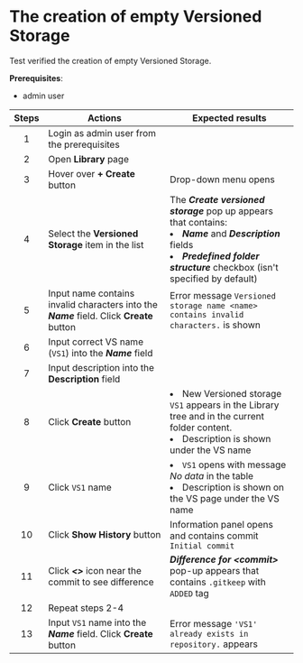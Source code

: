 # The creation of empty Versioned Storage

Test verified the creation of empty Versioned Storage.

**Prerequisites**:
- admin user

| Steps | Actions | Expected results |
| :---: | --- | --- |
| 1 | Login as admin user from the prerequisites | |
| 2 | Open **Library** page | |
| 3 | Hover over **+ Create** button | Drop-down menu opens |
| 4 | Select the **Versioned Storage** item in the list | The ***Create versioned storage*** pop up appears that contains: <li>***Name*** and ***Description*** fields</li><li>***Predefined folder structure*** checkbox (isn't specified by default)</li>|
| 5 | Input name contains invalid characters into the ***Name*** field. Click **Create** button | Error message `Versioned storage name <name> contains invalid characters.` is shown |
| 6 | Input correct VS name (`VS1`) into the ***Name*** field |  |
| 7 | Input description into the **Description** field
| 8 | Click **Create** button | <li>New Versioned storage `VS1` appears in the Library tree and in the current folder content. </li><li> Description is shown under the VS name|
| 9 | Click `VS1` name | <li>`VS1` opens with message *No data* in the table</li><li> Description is shown on the VS page under the VS name|
| 10 | Click **Show History** button | Information panel opens and contains commit `Initial commit` |
| 11 | Click ***<>*** icon near the commit to see difference | ***Difference for \<commit\>*** pop-up appears that contains `.gitkeep` with `ADDED` tag |
| 12 | Repeat steps 2-4 | |
| 13 | Input `VS1` name into the ***Name*** field. Click **Create** button | Error message `'VS1' already exists in repository.` appears |